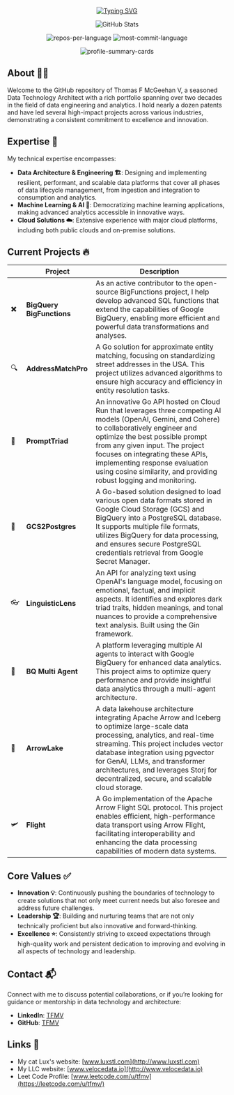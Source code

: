 <p align="center">
<a href="https://github.com/TFMV">
    <img src="https://readme-typing-svg.demolab.com?font=Georgia&size=18&duration=2000&pause=100&multiline=true&width=500&height=80&lines=Thomas+F+McGeehan+V;Data+Architect+%7C+Data+Scientist+%7C+Software+Engineer;AI+%7C+Cloud+%7C+Data+Engineering" alt="Typing SVG" />
</a>
</p>

<p align="center">
  <img src="https://github-stats-alpha.vercel.app/api?username=TFMV&cc=22272e&tc=37BCF6&ic=fff&bc=0000" alt="GitHub Stats">
</p>

<p align="center">
  <img src="http://github-profile-summary-cards.vercel.app/api/cards/repos-per-language?username=TFMV&theme=dracula" alt="repos-per-language">
  <img src="http://github-profile-summary-cards.vercel.app/api/cards/most-commit-language?username=TFMV&theme=dracula" alt="most-commit-language">
</p>

<p align="center">
  <img src="http://github-profile-summary-cards.vercel.app/api/cards/profile-details?username=TFMV&theme=dracula" alt="profile-summary-cards">
</p>

## About 🧑‍💻

Welcome to the GitHub repository of Thomas F McGeehan V, a seasoned Data Technology Architect with a rich portfolio spanning over two decades in the field of data engineering and analytics. I hold nearly a dozen patents and have led several high-impact projects across various industries, demonstrating a consistent commitment to excellence and innovation.

## Expertise 🌟

My technical expertise encompasses:

- **Data Architecture & Engineering 🏗️**: Designing and implementing resilient, performant, and scalable data platforms that cover all phases of data lifecycle management, from ingestion and integration to consumption and analytics.
- **Machine Learning & AI 🤖**: Democratizing machine learning applications, making advanced analytics accessible in innovative ways.
- **Cloud Solutions ☁️**: Extensive experience with major cloud platforms, including both public clouds and on-premise solutions.

## Current Projects 🔥

|   | Project | Description |
|-------|---------|-------------|
| :heavy_multiplication_x: | **BigQuery BigFunctions** | As an active contributor to the open-source BigFunctions project, I help develop advanced SQL functions that extend the capabilities of Google BigQuery, enabling more efficient and powerful data transformations and analyses. |
| 🔍 | **AddressMatchPro** | A Go solution for approximate entity matching, focusing on standardizing street addresses in the USA. This project utilizes advanced algorithms to ensure high accuracy and efficiency in entity resolution tasks. |
| 🧠 | **PromptTriad** | An innovative Go API hosted on Cloud Run that leverages three competing AI models (OpenAI, Gemini, and Cohere) to collaboratively engineer and optimize the best possible prompt from any given input. The project focuses on integrating these APIs, implementing response evaluation using cosine similarity, and providing robust logging and monitoring. |
| :elephant: | **GCS2Postgres** | A Go-based solution designed to load various open data formats stored in Google Cloud Storage (GCS) and BigQuery into a PostgreSQL database. It supports multiple file formats, utilizes BigQuery for data processing, and ensures secure PostgreSQL credentials retrieval from Google Secret Manager. |
| :eyeglasses: | **LinguisticLens** | An API for analyzing text using OpenAI's language model, focusing on emotional, factual, and implicit aspects. It identifies and explores dark triad traits, hidden meanings, and tonal nuances to provide a comprehensive text analysis. Built using the Gin framework. |
| 🤖 | **BQ Multi Agent** | A platform leveraging multiple AI agents to interact with Google BigQuery for enhanced data analytics. This project aims to optimize query performance and provide insightful data analytics through a multi-agent architecture. |
| :bow_and_arrow: | **ArrowLake** | A data lakehouse architecture integrating Apache Arrow and Iceberg to optimize large-scale data processing, analytics, and real-time streaming. This project includes vector database integration using pgvector for GenAI, LLMs, and transformer architectures, and leverages Storj for decentralized, secure, and scalable cloud storage. |
| :small_airplane: | **Flight** | A Go implementation of the Apache Arrow Flight SQL protocol. This project enables efficient, high-performance data transport using Arrow Flight, facilitating interoperability and enhancing the data processing capabilities of modern data systems. |

## Core Values ✅

- **Innovation 💡**: Continuously pushing the boundaries of technology to create solutions that not only meet current needs but also foresee and address future challenges.
- **Leadership 🏆**: Building and nurturing teams that are not only technically proficient but also innovative and forward-thinking.
- **Excellence ⭐**: Consistently striving to exceed expectations through high-quality work and persistent dedication to improving and evolving in all aspects of technology and leadership.

## Contact 📬

Connect with me to discuss potential collaborations, or if you’re looking for guidance or mentorship in data technology and architecture:

- **LinkedIn**: [TFMV](https://www.linkedin.com/in/tfmv)
- **GitHub**: [TFMV](https://www.github.com/tfmv)

## Links 🔗

- My cat Lux's website: [www.luxstl.com](http://www.luxstl.com)
- My LLC website: [www.velocedata.io](http://www.velocedata.io)
- Leet Code Profile: [www.leetcode.com/u/tfmv](https://leetcode.com/u/tfmv/)

